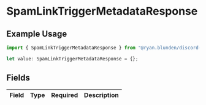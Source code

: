 # SpamLinkTriggerMetadataResponse

## Example Usage

```typescript
import { SpamLinkTriggerMetadataResponse } from "@ryan.blunden/discord-sdk/models/components";

let value: SpamLinkTriggerMetadataResponse = {};
```

## Fields

| Field       | Type        | Required    | Description |
| ----------- | ----------- | ----------- | ----------- |